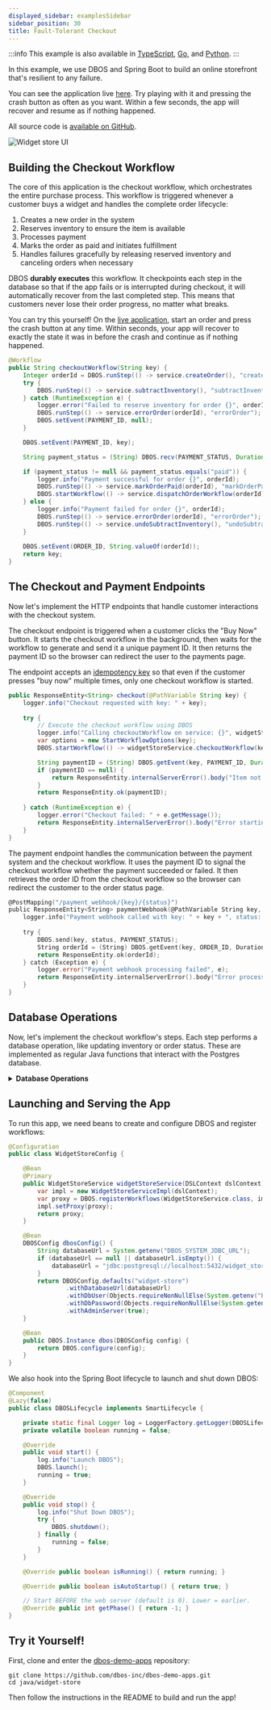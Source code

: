 ```yaml
---
displayed_sidebar: examplesSidebar
sidebar_position: 30
title: Fault-Tolerant Checkout
---
```


:::info
This example is also available in [TypeScript](../../typescript/examples/checkout-tutorial), [Go](../../golang/examples/widget-store), and [Python](../../python/examples/widget-store.md).
:::

In this example, we use DBOS and Spring Boot to build an online storefront that's resilient to any failure.

You can see the application live [here](https://demo-widget-store.cloud.dbos.dev/).
Try playing with it and pressing the crash button as often as you want.
Within a few seconds, the app will recover and resume as if nothing happened.

All source code is [available on GitHub](https://github.com/dbos-inc/dbos-demo-apps/tree/main/java/widget-store).

![Widget store UI](./assets/widget_store_ui.png)


## Building the Checkout Workflow

The core of this application is the checkout workflow, which orchestrates the entire purchase process.
This workflow is triggered whenever a customer buys a widget and handles the complete order lifecycle:

1. Creates a new order in the system
2. Reserves inventory to ensure the item is available
3. Processes payment 
4. Marks the order as paid and initiates fulfillment
5. Handles failures gracefully by releasing reserved inventory and canceling orders when necessary

DBOS **durably executes** this workflow.
It checkpoints each step in the database so that if the app fails or is interrupted during checkout, it will automatically recover from the last completed step.
This means that customers never lose their order progress, no matter what breaks.

You can try this yourself!
On the [live application](https://demo-widget-store.cloud.dbos.dev/), start an order and press the crash button at any time.
Within seconds, your app will recover to exactly the state it was in before the crash and continue as if nothing happened.

```java
@Workflow
public String checkoutWorkflow(String key) {
    Integer orderId = DBOS.runStep(() -> service.createOrder(), "createOrder");
    try {
        DBOS.runStep(() -> service.subtractInventory(), "subtractInventory");
    } catch (RuntimeException e) {
        logger.error("Failed to reserve inventory for order {}", orderId);
        DBOS.runStep(() -> service.errorOrder(orderId), "errorOrder");
        DBOS.setEvent(PAYMENT_ID, null);
    }

    DBOS.setEvent(PAYMENT_ID, key);

    String payment_status = (String) DBOS.recv(PAYMENT_STATUS, Duration.ofSeconds(60));

    if (payment_status != null && payment_status.equals("paid")) {
        logger.info("Payment successful for order {}", orderId);
        DBOS.runStep(() -> service.markOrderPaid(orderId), "markOrderPaid");
        DBOS.startWorkflow(() -> service.dispatchOrderWorkflow(orderId));
    } else {
        logger.info("Payment failed for order {}", orderId);
        DBOS.runStep(() -> service.errorOrder(orderId), "errorOrder");
        DBOS.runStep(() -> service.undoSubtractInventory(), "undoSubtractInventory");
    }
    
    DBOS.setEvent(ORDER_ID, String.valueOf(orderId));
    return key;
}
```

## The Checkout and Payment Endpoints

Now let's implement the HTTP endpoints that handle customer interactions with the checkout system.

The checkout endpoint is triggered when a customer clicks the "Buy Now" button.
It starts the checkout workflow in the background, then waits for the workflow to generate and send it a unique payment ID.
It then returns the payment ID so the browser can redirect the user to the payments page.

The endpoint accepts an [idempotency key](../tutorials/workflow-tutorial.md#workflow-ids-and-idempotency) so that even if the customer presses "buy now" multiple times, only one checkout workflow is started.

```java
public ResponseEntity<String> checkout(@PathVariable String key) {
    logger.info("Checkout requested with key: " + key);
    
    try {
        // Execute the checkout workflow using DBOS
        logger.info("Calling checkoutWorkflow on service: {}", widgetStoreService.getClass().getName());
        var options = new StartWorkflowOptions(key);
        DBOS.startWorkflow(() -> widgetStoreService.checkoutWorkflow(key), options);

        String paymentID = (String) DBOS.getEvent(key, PAYMENT_ID, Duration.ofSeconds(60));
        if (paymentID == null) {
            return ResponseEntity.internalServerError().body("Item not available");
        }
        return ResponseEntity.ok(paymentID);
        
    } catch (RuntimeException e) {
        logger.error("Checkout failed: " + e.getMessage());
        return ResponseEntity.internalServerError().body("Error starting checkout");
    }
}
```

The payment endpoint handles the communication between the payment system and the checkout workflow.
It uses the payment ID to signal the checkout workflow whether the payment succeeded or failed.
It then retrieves the order ID from the checkout workflow so the browser can redirect the customer to the order status page.

```go
@PostMapping("/payment_webhook/{key}/{status}")
public ResponseEntity<String> paymentWebhook(@PathVariable String key, @PathVariable String status) {
    logger.info("Payment webhook called with key: " + key + ", status: " + status);
    
    try {
        DBOS.send(key, status, PAYMENT_STATUS);
        String orderId = (String) DBOS.getEvent(key, ORDER_ID, Duration.ofSeconds(60));
        return ResponseEntity.ok(orderId);
    } catch (Exception e) {
        logger.error("Payment webhook processing failed", e);
        return ResponseEntity.internalServerError().body("Error processing payment");
    }
}
```

## Database Operations

Now, let's implement the checkout workflow's steps.
Each step performs a database operation, like updating inventory or order status.
These are implemented as regular Java functions that interact with the Postgres database.

<details>
<summary><strong>Database Operations</strong></summary>

```java
@Transactional
public class WidgetStoreServiceImpl implements WidgetStoreService {
    
    private static final Logger logger = LoggerFactory.getLogger(WidgetStoreServiceImpl.class);

    private final DSLContext dsl;

    public WidgetStoreServiceImpl(DSLContext dsl) {
        this.dsl = dsl;
    }

    private WidgetStoreService service;

    public void setProxy(WidgetStoreService service) {
        this.service=service;
    }

    public ProductDto retrieveProduct() {
        Products product = dsl.selectFrom(PRODUCTS)
                .where(PRODUCTS.PRODUCT_ID.eq(PRODUCT_ID))
                .fetchOneInto(Products.class);
        
        if (product == null) {
            return null;
        }
        
        return new ProductDto(
                product.getProductId(),
                product.getProduct(),
                product.getDescription(),
                product.getInventory(),
                product.getPrice()
        );
    }

    public void setInventory(int inventory) {
        dsl.update(PRODUCTS)
                .set(PRODUCTS.INVENTORY, inventory)
                .where(PRODUCTS.PRODUCT_ID.eq(PRODUCT_ID))
                .execute();
    }

    public void subtractInventory() throws RuntimeException {
        int updated = dsl.update(PRODUCTS)
                .set(PRODUCTS.INVENTORY, PRODUCTS.INVENTORY.minus(1))
                .where(PRODUCTS.PRODUCT_ID.eq(PRODUCT_ID))
                .and(PRODUCTS.INVENTORY.ge(1))
                .execute();
        
        if (updated == 0) {
            throw new RuntimeException("Insufficient Inventory");
        }
    }

    public void undoSubtractInventory() {
        dsl.update(PRODUCTS)
                .set(PRODUCTS.INVENTORY, PRODUCTS.INVENTORY.plus(1))
                .where(PRODUCTS.PRODUCT_ID.eq(PRODUCT_ID))
                .execute();
    }

    public Integer createOrder() {
        return dsl.insertInto(ORDERS)
                .set(ORDERS.ORDER_STATUS, OrderStatus.PENDING.getValue())
                .set(ORDERS.PRODUCT_ID, PRODUCT_ID)
                .set(ORDERS.LAST_UPDATE_TIME, LocalDateTime.now())
                .set(ORDERS.PROGRESS_REMAINING, 10)
                .returningResult(ORDERS.ORDER_ID)
                .fetchOne()
                .get(ORDERS.ORDER_ID);
    }

    public OrderDto retrieveOrder(int orderId) {
        Orders order = dsl.selectFrom(ORDERS)
                .where(ORDERS.ORDER_ID.eq(orderId))
                .fetchOneInto(Orders.class);
        
        if (order == null) {
            return null;
        }
        
        return new OrderDto(
                order.getOrderId(),
                order.getOrderStatus(),
                order.getLastUpdateTime(),
                order.getProductId(),
                order.getProgressRemaining()
        );
    }

    public List<OrderDto> retrieveOrders() {
        List<Orders> orders = dsl.selectFrom(ORDERS)
                .orderBy(ORDERS.ORDER_ID.desc())
                .fetchInto(Orders.class);
        
        return orders.stream()
                .map(order -> new OrderDto(
                        order.getOrderId(),
                        order.getOrderStatus(),
                        order.getLastUpdateTime(),
                        order.getProductId(),
                        order.getProgressRemaining()
                ))
                .collect(Collectors.toList());
    }

    public void markOrderPaid(int orderId) {
        dsl.update(ORDERS)
                .set(ORDERS.ORDER_STATUS, OrderStatus.PAID.getValue())
                .set(ORDERS.LAST_UPDATE_TIME, LocalDateTime.now())
                .where(ORDERS.ORDER_ID.eq(orderId))
                .execute();
    }

    public void errorOrder(int orderId) {
        dsl.update(ORDERS)
                .set(ORDERS.ORDER_STATUS, OrderStatus.CANCELLED.getValue())
                .set(ORDERS.LAST_UPDATE_TIME, LocalDateTime.now())
                .where(ORDERS.ORDER_ID.eq(orderId))
                .execute();
    }

    @Workflow
    public void dispatchOrderWorkflow(Integer orderId) {
        for (int i = 0; i < 10; i++) {
            DBOS.sleep(Duration.ofSeconds(1));
            DBOS.runStep(() -> service.updateOrderProgress(orderId), "updateOrderProgress");
        }
    }

    public void updateOrderProgress(Integer orderId) {
        Integer progressRemaining = dsl.update(ORDERS)
                .set(ORDERS.PROGRESS_REMAINING, ORDERS.PROGRESS_REMAINING.minus(1))
                .set(ORDERS.LAST_UPDATE_TIME, LocalDateTime.now())
                .where(ORDERS.ORDER_ID.eq(orderId))
                .returningResult(ORDERS.PROGRESS_REMAINING)
                .fetchOne()
                .get(ORDERS.PROGRESS_REMAINING);

        if (progressRemaining == 0) {
            dsl.update(ORDERS)
                    .set(ORDERS.ORDER_STATUS, OrderStatus.DISPATCHED.getValue())
                    .set(ORDERS.LAST_UPDATE_TIME, LocalDateTime.now())
                    .where(ORDERS.ORDER_ID.eq(orderId))
                    .execute();
        }
    }
}
```
</details>

## Launching and Serving the App

To run this app, we need beans to create and configure DBOS and register workflows:

```java
@Configuration
public class WidgetStoreConfig {

    @Bean
    @Primary
    public WidgetStoreService widgetStoreService(DSLContext dslContext) {
        var impl = new WidgetStoreServiceImpl(dslContext);
	    var proxy = DBOS.registerWorkflows(WidgetStoreService.class, impl);
        impl.setProxy(proxy);
        return proxy;
    }

    @Bean
    DBOSConfig dbosConfig() {
        String databaseUrl = System.getenv("DBOS_SYSTEM_JDBC_URL");
        if (databaseUrl == null || databaseUrl.isEmpty()) {
            databaseUrl = "jdbc:postgresql://localhost:5432/widget_store_java";
        }
        return DBOSConfig.defaults("widget-store")
                .withDatabaseUrl(databaseUrl)
                .withDbUser(Objects.requireNonNullElse(System.getenv("PGUSER"), "postgres"))
                .withDbPassword(Objects.requireNonNullElse(System.getenv("PGPASSWORD"), "dbos"))
                .withAdminServer(true);
    }

    @Bean
    public DBOS.Instance dbos(DBOSConfig config) {
        return DBOS.configure(config);
    }
}
```

We also hook into the Spring Boot lifecycle to launch and shut down DBOS:

```java
@Component
@Lazy(false)
public class DBOSLifecycle implements SmartLifecycle {

    private static final Logger log = LoggerFactory.getLogger(DBOSLifecycle.class);
    private volatile boolean running = false;

    @Override
    public void start() {
        log.info("Launch DBOS");
        DBOS.launch();
        running = true;
    }

    @Override
    public void stop() {
        log.info("Shut Down DBOS");
        try {
            DBOS.shutdown();
        } finally {
            running = false;
        }
    }

    @Override public boolean isRunning() { return running; }

    @Override public boolean isAutoStartup() { return true; }

    // Start BEFORE the web server (default is 0). Lower = earlier.
    @Override public int getPhase() { return -1; }
}
```

## Try it Yourself!

First, clone and enter the [dbos-demo-apps](https://github.com/dbos-inc/dbos-demo-apps) repository:

```shell
git clone https://github.com/dbos-inc/dbos-demo-apps.git
cd java/widget-store
```

Then follow the instructions in the README to build and run the app!
